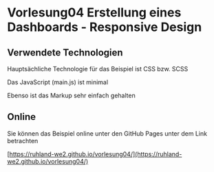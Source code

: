 # Vorlesung04 Erstellung eines Dashboards - Responsive Design

## Verwendete Technologien

Hauptsächliche Technologie für das Beispiel ist CSS bzw. SCSS

Das JavaScript (main.js) ist minimal

Ebenso ist das Markup sehr einfach gehalten

## Online

Sie können das Beispiel online unter den GitHub Pages unter dem Link betrachten

[https://ruhland-we2.github.io/vorlesung04/](https://ruhland-we2.github.io/vorlesung04/)
